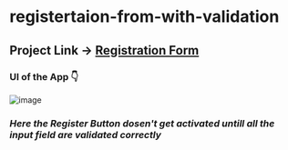 # registertaion-from-with-validation

## Project Link -> [Registration Form](https://shivam-dhyani-registration-form.netlify.app/)

### UI of the App 👇

![image](https://user-images.githubusercontent.com/69079491/215918199-02c43b73-f4e5-4721-9c90-1173a6ea80e6.png)

### ***Here the Register Button dosen't get activated untill all the input field are validated correctly***

